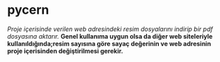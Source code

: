 # pycern


*Proje içerisinde verilen web adresindeki resim dosyalarını indirip bir pdf dosyasına aktarır.*
**Genel kullanıma uygun olsa da diğer web siteleriyle kullanıldığında;resim sayısına göre sayaç değerinin ve web adresinin proje içerisinden değiştirilmesi gerekir.**
